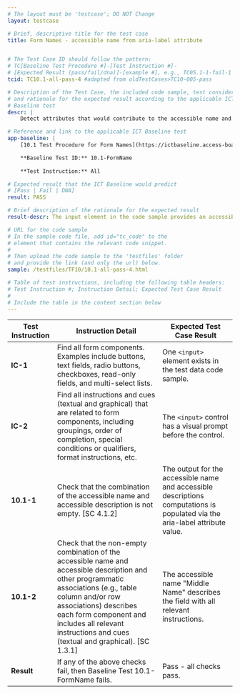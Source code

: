 ```yaml
---
# The layout must be 'testcase'; DO NOT Change
layout: testcase

# Brief, descriptive title for the test case
title: Form Names - accessible name from aria-label attribute


# The Test Case ID should follow the pattern: 
# TC[Baseline Test Procedure #]-[Test Instruction #]-
# [Expected Result (pass/fail/dna)]-[example #], e.g., TC05.1-1-fail-1
tcid: TC10.1-all-pass-4 #adapted from oldTestCases>TC10-005-pass

# Description of the Test Case, the included code sample, test considerations,
# and rationale for the expected result according to the applicable ICT
# Baseline test
descr: | 
    Detect attributes that would contribute to the accessible name and accessible description computation and calculate the text alternative for the input element. The code sample data presents an aria-label attribute that contributes to the accessible name output. A successful test should identify a passing implementation against Baseline Test 10.1 FormName.

# Reference and link to the applicable ICT Baseline test
app-baseline: | 
    [10.1 Test Procedure for Form Names](https://ictbaseline.access-board.gov/10Forms/#101-test-procedure-for-form-names)

    **Baseline Test ID:** 10.1-FormName
    
    **Test Instruction:** All

# Expected result that the ICT Baseline would predict
# [Pass | Fail | DNA]
result: PASS

# Brief description of the rationale for the expected result
result-descr: The input element in the code sample provides an accessible name value via implementation of an aria-label attribute.

# URL for the code sample
# In the sample code file, add id="tc_code" to the 
# element that contains the relevant code snippet.
#
# Then upload the code sample to the 'testfiles' folder 
# and provide the link (and only the url) below.
sample: /testfiles/TF10/10.1-all-pass-4.html

# Table of test instructions, including the following table headers: 
# Test Instruction #; Instruction Detail; Expected Test Case Result
#
# Include the table in the content section below
---
```

| Test Instruction | Instruction Detail | Expected Test Case Result |
|------------------|--------------------|---------------------------|
| **IC-1** | Find all form components. Examples include buttons, text fields, radio buttons, checkboxes, read-only fields, and multi-select lists. | One `<input>` element exists in the test data code sample. |
| **IC-2** | Find all instructions and cues (textual and graphical) that are related to form components, including groupings, order of completion, special conditions or qualifiers, format instructions, etc. | The `<input>` control has a visual prompt before the control. |
| **10.1-1** | Check that the combination of the accessible name and accessible description is not empty. [SC 4.1.2] | The output for the accessible name and accessible descriptions computations is populated via the aria-label attribute value. | 
| **10.1-2** | Check that the non-empty combination of the accessible name and accessible description and other programmatic associations (e.g., table column and/or row associations) describes each form component and includes all relevant instructions and cues (textual and graphical). [SC 1.3.1] | The accessible name "Middle Name" describes the field with all relevant instructions. |
| **Result** | If any of the above checks fail, then Baseline Test 10.1-FormName fails. | Pass - all checks pass. |